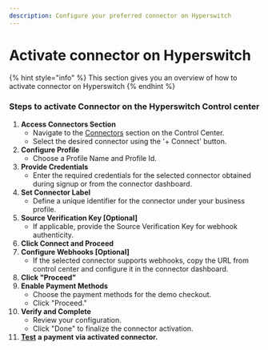 ```yaml
---
description: Configure your preferred connector on Hyperswitch
---
```


# Activate connector on Hyperswitch

{% hint style="info" %}
This section gives you an overview of how to activate connector on Hyperswitch
{% endhint %}

### Steps to activate Connector on the Hyperswitch Control center

1. **Access Connectors Section**
   * Navigate to the [Connectors](https://app.hyperswitchpay.com/connectors) section on the Control Center.
   * Select the desired connector using the '+ Connect' button.
2. **Configure Profile**
   * Choose a Profile Name and Profile Id.
3. **Provide Credentials**
   * Enter the required credentials for the selected connector obtained during signup or from the connector dashboard.
4. **Set Connector Label**
   * Define a unique identifier for the connector under your business profile.
5. **Source Verification Key \[Optional]**
   * If applicable, provide the Source Verification Key for webhook authenticity.
6. **Click Connect and Proceed**
7. **Configure Webhooks \[Optional]**
   * If the selected connector supports webhooks, copy the URL from control center and configure it in the connector dashboard.
8. **Click "Proceed"**
9. **Enable Payment Methods**
   * Choose the payment methods for the demo checkout.
   * Click "Proceed."
10. **Verify and Complete**
    * Review your configuration.
    * Click "Done" to finalize the connector activation.
11. [**Test**](https://app.gitbook.com/s/kf7BGdsPkCw9nalhAIlE/hyperswitch-cloud/connectors/test-a-payment-with-connector) **a payment via activated connector.**
